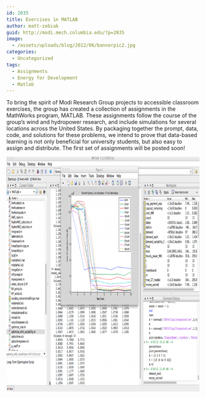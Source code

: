 ```yaml
---
id: 2035
title: Exercises in MATLAB
author: matt-zebiak
guid: http://modi.mech.columbia.edu/?p=2035
image:
  - /assets/uploads/blog/2012/06/bannerpic2.jpg
categories:
  - Uncategorized
tags:
  - Assignments
  - Energy for Development
  - Matlab
---
```

To bring the spirit of Modi Research Group projects to accessible classroom exercises, the group has created a collection of assignments in the MathWorks program, MATLAB. These assignments follow the course of the group&#8217;s wind and hydropower research, and include simulations for several locations across the United States. By packaging together the prompt, data, code, and solutions for these problems, we intend to prove that data-based learning is not only beneficial for university students, but also easy to assign and distribute. The first set of assignments will be posted soon!

[<img src="/assets/uploads/blog/2012/06/Matlab-Promo-1024x612.png" alt="Matlab-Promo" width="1024" height="612" class="alignnone size-large wp-image-2274" />][1]

 [1]: /assets/uploads/blog/2012/06/Matlab-Promo.png